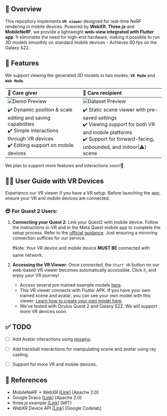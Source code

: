 ## 🔎 Overview
This repository implements **`VR viewer`** designed for real-time NeRF rendering in mobile devices. Powered by **WebXR**, **Three.js** and **MobileNeRF**, we provide a lightweight **web-view integrated with Flutter app**. It eliminates the need for high-end hardware, making it possible to run 3D models smoothly on standard mobile devices - Achieves 60 fps on the Galaxy S22.

## 🤖 Features

We support viewing the generated 3D models in two modes: **`VR Mode`** and **`Web Mode`**.

|👐 Care giver                  |   👐 Care recipient             |
|:-------------------------|:-------------------------|
|![Demo Preview](./assets/caregiver-demo.gif)|![Dataset Preview](./assets/carerecipient-demo.gif)|
| <div align="left">✔️ Dynamic position & scale editing and saving capabilities<br>✔️ Simple interactions through VR devices<br>✔️ Editing support on mobile devices</div> | <div align="left">✔️ Static scene viewer with pre-saved settings<br>✔️ Viewing support for both VR and mobile platforms<br>✔️ Support for forward-facing, unbounded, and indoor(⚠️) scene</div> |

We plan to support more features and interactions soon!🥳


## 🙍‍♂️	User Guide with VR Devices

Experience our VR viewer if you have a VR setup. Before launching the app, ensure your VR and mobile devices are connected.

### 😎 For Quest 2 Users:

1. **Connecting your Quest 2**: Link your Quest2 with mobile device. Follow the instructions in-VR and in the Meta Quest mobile app to complete the setup process. Refer to the [official guidance](https://www.meta.com/ko-kr/help/quest/articles/getting-started/getting-started-with-quest-2/install-meta-quest-mobile-app/). Just ensuring a mirroring connection suffices for our service.

   ❗Note: Your VR device and mobile device **MUST BE** connected with same network.

2. **Accessing the VR Viewer**: Once connected, the `Start VR` button on our web-based VR viewer becomes automatically accessible. Click it, and enjoy your VR journey!

   - Access several pre-trained example models [here](https://rememvr-2024-solutionchallenge.github.io/vr-viewer/demo).
   - This VR viewer connects with Flutter APK. If you have your own trained scene and avatar, you can see your own model with this viewer. [Learn how to create your own model here](https://github.com/RememVR-2024-SolutionChallenge/ai-server).
   - We've tested with Oculus Quest 2 and Galaxy S22. We will support more VR devices soon.

## ✅ TODO
- [ ]  Add Avatar interactions using [mixamo](https://www.mixamo.com/).
- [ ]  Add trackball interactions for manipulating scene and avatar using ray casting.
- [ ]  Support for more VR and mobile devices.




## 🔖 References
- MobileNeRF + WebXR [[Link]](https://github.com/mrxz/mobilenerf-viewer-webxr) [Apache 2.0]
- Google Draco [[Link]](https://github.com/google/draco) [Apache 2.0]
- three.js example [[Link]](https://github.com/mrdoob/three.js) [MIT]
- WebXR Device API [[Link]](https://codelabs.developers.google.com/ar-with-webxr?hl=ko#0) [Google Codelab]
